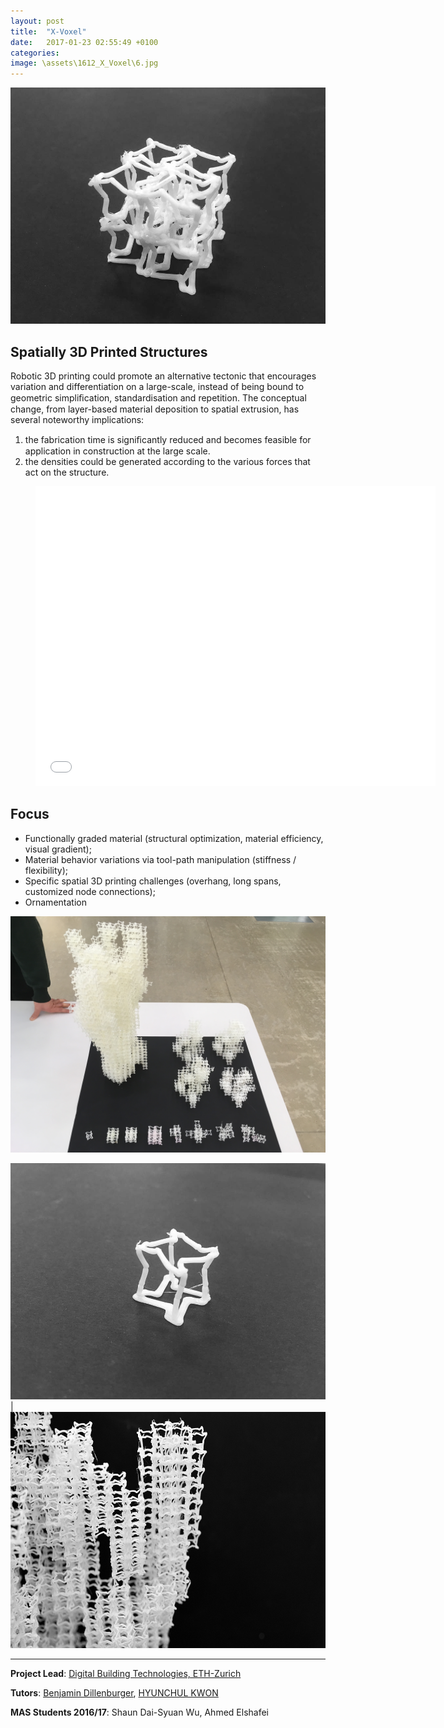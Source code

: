 ```yaml
---
layout: post
title:  "X-Voxel"
date:   2017-01-23 02:55:49 +0100
categories: 
image: \assets\1612_X_Voxel\6.jpg
---
```


![image](\assets\1612_X_Voxel\6.jpg)

## Spatially 3D Printed Structures
Robotic 3D printing could promote an alternative tectonic that encourages variation and differentiation on a large-scale, instead of being bound to geometric simpliﬁcation, standardisation and repetition.
The conceptual change, from layer-based material deposition to spatial extrusion, has several noteworthy implications: 
1. the fabrication time is signiﬁcantly reduced and becomes feasible for application in construction at the large scale.
2. the densities could be generated according to the various forces that act on the structure.

<div class="video"> <figure> <iframe width="640" height="480" src="//www.youtube.com/embed/7NqxMNLxE9Y" frameborder="0" allowfullscreen></iframe> </figure> </div>

## Focus
* Functionally graded material (structural optimization, material efficiency, visual gradient);
* Material behavior variations via tool-path manipulation (stiffness / flexibility);
* Specific spatial 3D printing challenges (overhang, long spans, customized node connections);
* Ornamentation

![image](\assets\1612_X_Voxel\IMG_1680.JPG)

![image](\assets\1612_X_Voxel\1.JPG) | ![image](\assets\1612_X_Voxel\DSC_5719.jpg)

-----

**Project Lead**: [Digital Building Technologies, ETH-Zurich][DBT]

**Tutors**: [Benjamin Dillenburger][BD], [HYUNCHUL KWON][HK]

**MAS Students 2016/17**: Shaun Dai-Syuan Wu, Ahmed Elshafei


[DBT]: https://dbt.arch.ethz.ch/
[BD]: https://dbt.arch.ethz.ch/team-member/benjamin-dillenburger/
[HK]: https://dbt.arch.ethz.ch/team-member/hyunchul-kwon/

